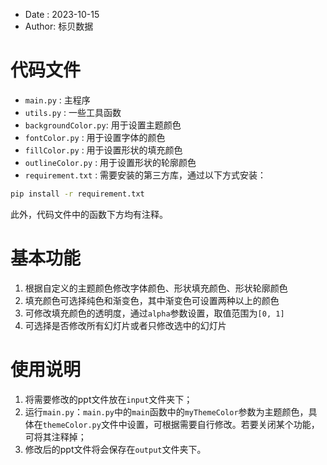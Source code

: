 <!-- info -->
- Date  : 2023-10-15
- Author: 标贝数据

# 代码文件

- `main.py`           : 主程序
- `utils.py`          : 一些工具函数
- `backgroundColor.py`: 用于设置主题颜色
- `fontColor.py`      : 用于设置字体的颜色
- `fillColor.py`      : 用于设置形状的填充颜色
- `outlineColor.py`   : 用于设置形状的轮廓颜色
- `requirement.txt`   : 需要安装的第三方库，通过以下方式安装：

```cmd
pip install -r requirement.txt
```

此外，代码文件中的函数下方均有注释。

# 基本功能

1. 根据自定义的主题颜色修改字体颜色、形状填充颜色、形状轮廓颜色
2. 填充颜色可选择纯色和渐变色，其中渐变色可设置两种以上的颜色
3. 可修改填充颜色的透明度，通过`alpha`参数设置，取值范围为`[0, 1]`
4. 可选择是否修改所有幻灯片或者只修改选中的幻灯片

# 使用说明

1. 将需要修改的ppt文件放在`input`文件夹下；
2. 运行`main.py`：`main.py`中的`main`函数中的`myThemeColor`参数为主题颜色，具体在`themeColor.py`文件中设置，可根据需要自行修改。若要关闭某个功能，可将其注释掉；
3. 修改后的ppt文件将会保存在`output`文件夹下。

